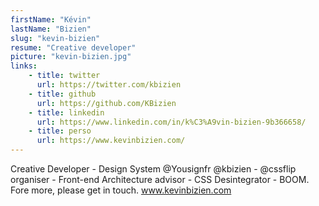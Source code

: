 ```yaml
---
firstName: "Kévin"
lastName: "Bizien"
slug: "kevin-bizien"
resume: "Creative developer"
picture: "kevin-bizien.jpg"
links:
    - title: twitter
      url: https://twitter.com/kbizien
    - title: github
      url: https://github.com/KBizien
    - title: linkedin
      url: https://www.linkedin.com/in/k%C3%A9vin-bizien-9b366658/
    - title: perso
      url: https://www.kevinbizien.com/
---
```


Creative Developer - Design System @Yousignfr @kbizien - @cssflip organiser - Front-end Architecture advisor - CSS Desintegrator - BOOM. Fore more, please get in touch. www.kevinbizien.com
